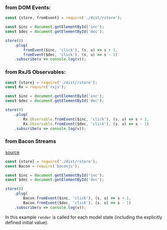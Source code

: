 ### from DOM Events:
```javascript
const {store, fromEvent} = require('./dist/rstore');

const $inc = document.getElementById('inc');
const $dec = document.getElementById('dec');

store(0)
    .plug(
        fromEvent($inc, 'click'), (s, u) => s + 1,
        fromEvent($dec, 'click'), (s, u) => s - 1)
    .subscribe(v => console.log(v));
```

### from RxJS Observables:
```javascript
const {store} = require('./dist/rstore');
const Rx = require('rxjs');

const $inc = document.getElementById('inc');
const $dec = document.getElementById('dec');

store(0)
    .plug(
        Rx.Observable.fromEvent($inc, 'click'), (s, u) => s + 1,
        Rx.Observable.fromEvent($dec, 'click'), (s, u) => s - 1)
    .subscribe(v => console.log(v));
```

### from Bacon Streams
[source](https://github.com/nikitadyumin/rstore/tree/master/examples/counter)
```javascript
const {store} = require('./dist/rstore');
const Bacon = require('baconjs');

const $inc = document.getElementById('inc');
const $dec = document.getElementById('dec');

store(0)
    .plug(
        Bacon.fromEvent($inc, 'click'), (s, u) => s + 1,
        Bacon.fromEvent($dec, 'click'), (s, u) => s - 1)
    .subscribe(v => console.log(v));
```

In this example `render` is called for each model state (including the explicitly defined initial value).
